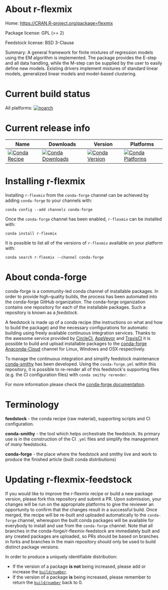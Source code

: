 About r-flexmix
===============

Home: https://CRAN.R-project.org/package=flexmix

Package license: GPL (>= 2)

Feedstock license: BSD 3-Clause

Summary: A general framework for finite mixtures of regression models using the EM algorithm is implemented. The package provides the E-step and all data handling, while the M-step can be supplied by the user to easily define new models. Existing drivers implement mixtures of standard linear models, generalized linear models and model-based clustering.



Current build status
====================

All platforms:
[![noarch](https://img.shields.io/circleci/project/github/conda-forge/r-flexmix-feedstock/master.svg?label=noarch)](https://circleci.com/gh/conda-forge/r-flexmix-feedstock)

Current release info
====================

| Name | Downloads | Version | Platforms |
| --- | --- | --- | --- |
| [![Conda Recipe](https://img.shields.io/badge/recipe-r--flexmix-green.svg)](https://anaconda.org/conda-forge/r-flexmix) | [![Conda Downloads](https://img.shields.io/conda/dn/conda-forge/r-flexmix.svg)](https://anaconda.org/conda-forge/r-flexmix) | [![Conda Version](https://img.shields.io/conda/vn/conda-forge/r-flexmix.svg)](https://anaconda.org/conda-forge/r-flexmix) | [![Conda Platforms](https://img.shields.io/conda/pn/conda-forge/r-flexmix.svg)](https://anaconda.org/conda-forge/r-flexmix) |

Installing r-flexmix
====================

Installing `r-flexmix` from the `conda-forge` channel can be achieved by adding `conda-forge` to your channels with:

```
conda config --add channels conda-forge
```

Once the `conda-forge` channel has been enabled, `r-flexmix` can be installed with:

```
conda install r-flexmix
```

It is possible to list all of the versions of `r-flexmix` available on your platform with:

```
conda search r-flexmix --channel conda-forge
```


About conda-forge
=================

conda-forge is a community-led conda channel of installable packages.
In order to provide high-quality builds, the process has been automated into the
conda-forge GitHub organization. The conda-forge organization contains one repository
for each of the installable packages. Such a repository is known as a *feedstock*.

A feedstock is made up of a conda recipe (the instructions on what and how to build
the package) and the necessary configurations for automatic building using freely
available continuous integration services. Thanks to the awesome service provided by
[CircleCI](https://circleci.com/), [AppVeyor](https://www.appveyor.com/)
and [TravisCI](https://travis-ci.org/) it is possible to build and upload installable
packages to the [conda-forge](https://anaconda.org/conda-forge)
[Anaconda-Cloud](https://anaconda.org/) channel for Linux, Windows and OSX respectively.

To manage the continuous integration and simplify feedstock maintenance
[conda-smithy](https://github.com/conda-forge/conda-smithy) has been developed.
Using the ``conda-forge.yml`` within this repository, it is possible to re-render all of
this feedstock's supporting files (e.g. the CI configuration files) with ``conda smithy rerender``.

For more information please check the [conda-forge documentation](https://conda-forge.org/docs/).

Terminology
===========

**feedstock** - the conda recipe (raw material), supporting scripts and CI configuration.

**conda-smithy** - the tool which helps orchestrate the feedstock.
                   Its primary use is in the construction of the CI ``.yml`` files
                   and simplify the management of *many* feedstocks.

**conda-forge** - the place where the feedstock and smithy live and work to
                  produce the finished article (built conda distributions)


Updating r-flexmix-feedstock
============================

If you would like to improve the r-flexmix recipe or build a new
package version, please fork this repository and submit a PR. Upon submission,
your changes will be run on the appropriate platforms to give the reviewer an
opportunity to confirm that the changes result in a successful build. Once
merged, the recipe will be re-built and uploaded automatically to the
`conda-forge` channel, whereupon the built conda packages will be available for
everybody to install and use from the `conda-forge` channel.
Note that all branches in the conda-forge/r-flexmix-feedstock are
immediately built and any created packages are uploaded, so PRs should be based
on branches in forks and branches in the main repository should only be used to
build distinct package versions.

In order to produce a uniquely identifiable distribution:
 * If the version of a package **is not** being increased, please add or increase
   the [``build/number``](https://conda.io/docs/user-guide/tasks/build-packages/define-metadata.html#build-number-and-string).
 * If the version of a package **is** being increased, please remember to return
   the [``build/number``](https://conda.io/docs/user-guide/tasks/build-packages/define-metadata.html#build-number-and-string)
   back to 0.
